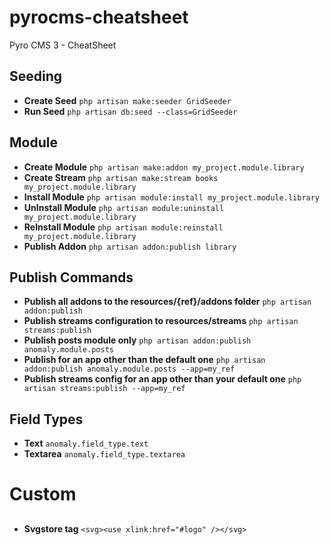 # pyrocms-cheatsheet
Pyro CMS 3 - CheatSheet

## Seeding
* **Create Seed** `php artisan make:seeder GridSeeder`
* **Run Seed** `php artisan db:seed --class=GridSeeder`

## Module
* **Create Module** `php artisan make:addon my_project.module.library`
* **Create Stream** `php artisan make:stream books my_project.module.library`
* **Install Module** `php artisan module:install my_project.module.library`
* **UnInstall Module** `php artisan module:uninstall my_project.module.library`
* **ReInstall Module** `php artisan module:reinstall my_project.module.library`
* **Publish Addon** `php artisan addon:publish library`

## Publish Commands
* **Publish all addons to the resources/{ref}/addons folder** `php artisan addon:publish`
* **Publish streams configuration to resources/streams** `php artisan streams:publish`
* **Publish posts module only** `php artisan addon:publish anomaly.module.posts`
* **Publish for an app other than the default one** `php artisan addon:publish anomaly.module.posts --app=my_ref`
* **Publish streams config for an app other than your default one** `php artisan streams:publish --app=my_ref`

## Field Types
* **Text** `anomaly.field_type.text`
* **Textarea** `anomaly.field_type.textarea`

# Custom
##
* **Svgstore tag** `<svg><use xlink:href="#logo" /></svg>`
